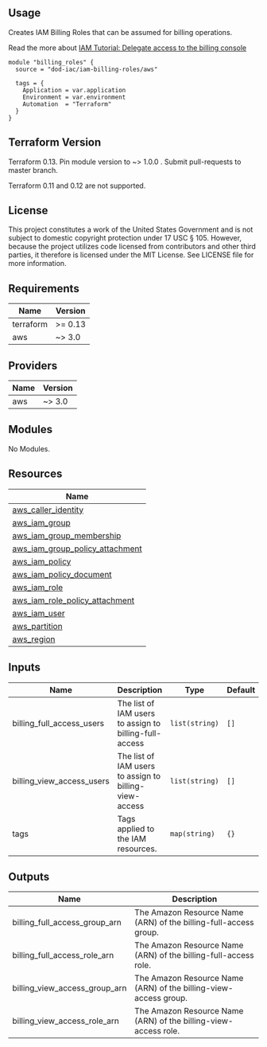 <!-- BEGINNING OF PRE-COMMIT-TERRAFORM DOCS HOOK -->
## Usage

Creates IAM Billing Roles that can be assumed for billing operations.

Read the more about [IAM Tutorial: Delegate access to the billing console](https://docs.aws.amazon.com/IAM/latest/UserGuide/tutorial_billing.html)

```hcl
module "billing_roles" {
  source = "dod-iac/iam-billing-roles/aws"

  tags = {
    Application = var.application
    Environment = var.environment
    Automation  = "Terraform"
  }
}
```

## Terraform Version

Terraform 0.13. Pin module version to ~> 1.0.0 . Submit pull-requests to master branch.

Terraform 0.11 and 0.12 are not supported.

## License

This project constitutes a work of the United States Government and is not subject to domestic copyright protection under 17 USC § 105.  However, because the project utilizes code licensed from contributors and other third parties, it therefore is licensed under the MIT License.  See LICENSE file for more information.

## Requirements

| Name | Version |
|------|---------|
| terraform | >= 0.13 |
| aws | ~> 3.0 |

## Providers

| Name | Version |
|------|---------|
| aws | ~> 3.0 |

## Modules

No Modules.

## Resources

| Name |
|------|
| [aws_caller_identity](https://registry.terraform.io/providers/hashicorp/aws/latest/docs/data-sources/caller_identity) |
| [aws_iam_group](https://registry.terraform.io/providers/hashicorp/aws/latest/docs/resources/iam_group) |
| [aws_iam_group_membership](https://registry.terraform.io/providers/hashicorp/aws/latest/docs/resources/iam_group_membership) |
| [aws_iam_group_policy_attachment](https://registry.terraform.io/providers/hashicorp/aws/latest/docs/resources/iam_group_policy_attachment) |
| [aws_iam_policy](https://registry.terraform.io/providers/hashicorp/aws/latest/docs/resources/iam_policy) |
| [aws_iam_policy_document](https://registry.terraform.io/providers/hashicorp/aws/latest/docs/data-sources/iam_policy_document) |
| [aws_iam_role](https://registry.terraform.io/providers/hashicorp/aws/latest/docs/resources/iam_role) |
| [aws_iam_role_policy_attachment](https://registry.terraform.io/providers/hashicorp/aws/latest/docs/resources/iam_role_policy_attachment) |
| [aws_iam_user](https://registry.terraform.io/providers/hashicorp/aws/latest/docs/data-sources/iam_user) |
| [aws_partition](https://registry.terraform.io/providers/hashicorp/aws/latest/docs/data-sources/partition) |
| [aws_region](https://registry.terraform.io/providers/hashicorp/aws/latest/docs/data-sources/region) |

## Inputs

| Name | Description | Type | Default | Required |
|------|-------------|------|---------|:--------:|
| billing\_full\_access\_users | The list of IAM users to assign to billing-full-access | `list(string)` | `[]` | no |
| billing\_view\_access\_users | The list of IAM users to assign to billing-view-access | `list(string)` | `[]` | no |
| tags | Tags applied to the IAM resources. | `map(string)` | `{}` | no |

## Outputs

| Name | Description |
|------|-------------|
| billing\_full\_access\_group\_arn | The Amazon Resource Name (ARN) of the billing-full-access group. |
| billing\_full\_access\_role\_arn | The Amazon Resource Name (ARN) of the billing-full-access role. |
| billing\_view\_access\_group\_arn | The Amazon Resource Name (ARN) of the billing-view-access group. |
| billing\_view\_access\_role\_arn | The Amazon Resource Name (ARN) of the billing-view-access role. |
<!-- END OF PRE-COMMIT-TERRAFORM DOCS HOOK -->
